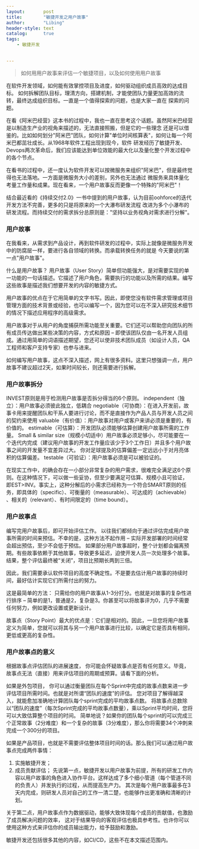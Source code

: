 ```yaml
---
layout:       post
title:        "敏捷开发之用户故事"
author:       "Libing"
header-style: text
catalog:      true
tags:
    - 敏捷开发

    
---
```


> 如何用用户故事来评估一个敏捷项目，以及如何使用用户故事

在软件开发领域，如何能有效掌控项目及进度，如何驱动组织成员高效的达成目标。
如何拆解团队目标，理清方向，搭建机制，才能使团队力量更加高效的流转，最终达成组织目标。一直是一个值得探索的问题，也是大家一直在
探索的问题。

在看《阿米巴经营》这本书的过程中，我也一直在思考这个话题。虽然阿米巴经营是以制造生产业的视角来描述的，无法直接照搬，但是它的一些理念
还是可以借鉴的。比如如何划分"阿米巴"团队，如何计算"单位时间核算表"，如何让每一个阿米巴都茁壮成长。从1968年软件工程出现到现今，软件
研发经历了敏捷开发、Devops两次革命后，我们应该能达到单位效能的最大化以及量化整个开发过程中的各个节点。

在看书的过程中，还一度认为软件开发可以按微服务来组织"阿米巴"，但是最终觉得也无法落地。一方面是微服务大小的差别，另外也无法通过
微服务来具体量化考量工作量和成果。现在看来，一个用户故事反而更像一个特殊的"阿米巴"！

结合最近看的《持续交付2.0》一书中提到的用户故事，认为目前oohforce的迭代开发方法不完善，更多的只是将原来的一个大瀑布研发流程
改进为多个小瀑布的研发流程。而持续交付的需求拆分总原则是："坚持以业务视角对需求进行分解"。


### 用户故事

在我看来，从需求到产品设计，再到软件研发的过程中，实际上就像是微服务开发中的防腐层一样，要进行各自领域的转换。而承载转换任务的就是
今天要说的第一点"用户故事"。

什么是用户故事？
用户故事（User Story）简单但功能强大，是对需要实现的单一功能的一句话描述。它描述了用户角色，需要执行的功能以及所需的结果。编写这些故事是描述我们想要开发的内容的敏捷方式。

用户故事的优点在于它用简单的文字书写。因此，即使您没有软件需求管理或项目管理方面的技术背景或经验，也可以编写一个，因为您可以在不深入研究技术细节的情况下描述应用程序的高级需求。

用户故事对于从用户的角度捕获所需功能至关重要。它们还可以帮助您向团队的所有成员传达做出某些决策的内容，方式和原因 – 即使该团队仅由一名开发人员组成。通过用简单的词语描述期望，您还可以使非技术团队成员（如设计人员，QA工程师和客户支持专家）也参与进来。

如何编写用户故事，这点不深入描述，网上有很多资料。这里只想强调一点，用户故事不建议超过2天，如果时间较长，则还需要进行拆解。

### 用户故事拆分

INVEST原则是用于检测用户故事是否拆分得当的6个原则。
independent（独立）：用户故事必须彼此独立，低耦合
negotiable（可协商）：在进入开发前，故事卡用来提醒团队和干系人要进行讨论，而不是直接作为产品人员与开发人员之间的契约来使用
valuable（有价值）：用户故事对用户或客户来讲必须是重要的，有价值的。
estimable（可估算）：开发团队必须能够估算创建用户故事所需的工作量。
Small & similar size（规模小切适中）用户故事必须足够小，尽可能要在一个迭代内完成（建议用户故事的开发工作量应该少于3个工作日）并且多个用户故事之间的开发量不宜差异过大。
你对足球提及的估算偏差一定远远小于对月亮体积的估算偏差。
testable（可验证）：用户故事必须是可以被验证的。
    
在现实工作中，的确会存在一小部分非常复杂的用户需求，很难完全满足这6个原则。在这种情况下，可以做一些妥协，但至少要满足可估算、规模小且可验证，
即EST>INV。事实上，这种分解后的小需求已经称为一个符合SMART原则的任务，即具体的（specific）、可衡量的（measurable）、可达成的（achievable）
、相关的（relevant）、有时间限定的（time bound）。

### 用户故事点

编写完用户故事后，即可开始评估工作。
以往我们都倾向于通过评估完成用户故事所需的时间来预估。不幸的是，这种方法不起作用 – 实际开发部署的时间经常会超出预估，至少不会低于预估。
如果部分用户故事超时，整个计划都会偏离预期。有些故事依赖于其他故事，导致更多延迟，迫使开发人员一次处理多个故事。
结果，整个评估最终被“关闭”，项目比预期长两到三倍。

因此，我们需要承认软件项目的高度不确定性。不是要去估计用户故事的持续时间，最好估计实现它们所需付出的努力。

这是最简单的方法：
只需给你的用户故事从1-3分打分。也就是对故事的复杂性进行排序 – 简单的是1，普通是2，复杂是3。你甚至可以将故事评为0，几乎不需要任何努力，例如更改设置或更新设计。

故事点（Story Point）最大的优点是：它们是相对的。因此，一旦您将用户故事定义为简单，您就可以将其与另一个用户故事进行比较，以确定它是否具有相同，更低或更高的复杂性。

### 用户故事点的意义

根据故事点评估团队的进展速度，
你可能会怀疑故事点是否有任何意义。毕竟，故事点无法（直接）用来评估项目的周期或预算。请看下面的分析。

如果是外包项目， 你可以通过衡量团队在每个Sprint中完成的故事点数来进一步评估项目所需时间。也就是对所谓“团队的速度”的评估。
您对项目了解得越深入，就能愈加准确地计算团队每个sprint完成的平均故事点数。
将故事点总数除以“团队的速度”（每次Sprint完成的平均故事点数量），乘以Sprint平均时间，您将可以大致估算整个项目的时间。
简单地说？如果你的团队每个sprint的可以完成三个正常故事（2分难度）和一个复杂的故事（3分难度），那么你将需要34个冲刺来完成一个300分的项目。

如果是产品项目，也就是不需要评估整体项目时间的话。那么我们可以通过用户故事点完成两件事情：
1. 实施敏捷开发；
2. 成员贡献评估；
先说第一点，敏捷开发以用户故事为前提，所有的研发工作内容以用户故事的角色进入协作平台。这样达成了多个细小管道（每个管道不同的负责人）并发执行的过程，从而提高生产力。
其次是每个用户故事最多在3天内完成，则研发人员对自己的工作一清二楚，也能够作出更准确和清晰的计划。

关于第二点，用户故事点作为数据驱动，能够大致体现每个成员的贡献值，也激励了成员解决问题的效率，
这对于结果导向的客观评估也极具参考性。也许你可以使用这种方式来评估你的成员输出能力，给予鼓励和激励。

敏捷开发还包括很多其他的内容，如CI/CD，这些不在本文描述范围内。